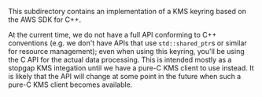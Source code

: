 This subdirectory contains an implementation of a KMS keyring based on the AWS
SDK for C++.

At the current time, we do not have a full API conforming to C++ conventions (e.g.
we don't have APIs that use `std::shared_ptr`s or similar for resource management);
even when using this keyring, you'll be using the C API for the actual data processing.
This is intended mostly as a stopgap KMS integation until we have a pure-C KMS client
to use instead. It is likely that the API will change at some point in the future when
such a pure-C KMS client becomes available.
